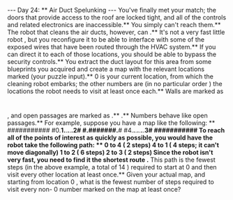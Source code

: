 --- Day 24: ** Air Duct Spelunking ---
You've finally met your match; the doors that provide access to the roof are locked tight, and all of the controls and related electronics are inaccessible.** You simply can't reach them.**
The robot that cleans the air ducts, however,
can
.**
It's not a very fast
little robot
, but you reconfigure it to be able to interface with some of the exposed wires that have been routed through the
HVAC
system.** If you can direct it to each of those locations, you should be able to bypass the security controls.**
You extract the duct layout for this area from some blueprints you acquired and create a map with the relevant locations marked (your puzzle input).**
0
is your current location, from which the cleaning robot embarks; the other numbers are (in
no particular order
) the locations the robot needs to visit at least once each.** Walls are marked as
#
, and open passages are marked as
.**
.** Numbers behave like open passages.**
For example, suppose you have a map like the following: **
###########
#0.**1.**.**.**.**.**2#
#.**#######.**#
#4.**.**.**.**.**.**.**3#
###########
To reach all of the points of interest as quickly as possible, you would have the robot take the following path: **
0
to
4
(
2
steps)
4
to
1
(
4
steps; it can't move diagonally)
1
to
2
(
6
steps)
2
to
3
(
2
steps)
Since the robot isn't very fast, you need to find it the
shortest route
.** This path is the fewest steps (in the above example, a total of
14
) required to start at
0
and then visit every other location at least once.**
Given your actual map, and starting from location
0
, what is the
fewest number of steps
required to visit every non-
0
number marked on the map at least once?